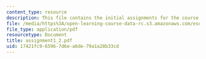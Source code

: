 ```yaml
---
content_type: resource
description: This file contains the initial assignments for the course.
file: /media/https%3A/open-learning-course-data-rc.s3.amazonaws.com/esd-123j-systems-perspectives-on-industrial-ecology-spring-2006/17421fc965967d6ea6de79a1a28b33cd_assignment1_2.pdf
file_type: application/pdf
resourcetype: Document
title: assignment1_2.pdf
uid: 17421fc9-6596-7d6e-a6de-79a1a28b33cd
---
```


